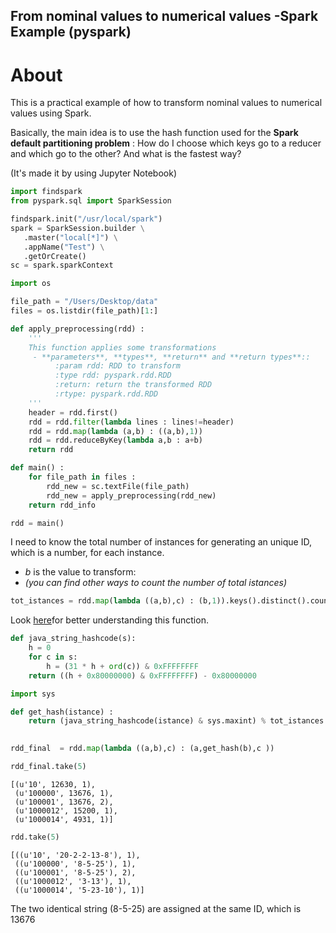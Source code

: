 ## From nominal values to numerical values -Spark Example (pyspark)

# About

This is a practical example of how to transform nominal values to numerical values using Spark. 

Basically, the main idea is to use the hash function used for the **Spark default partitioning problem** : 
How do I choose which keys go to a reducer and which go to the other? And what is the fastest way?

(It's made it by using Jupyter Notebook)

```python
import findspark
from pyspark.sql import SparkSession

findspark.init("/usr/local/spark")
spark = SparkSession.builder \
   .master("local[*]") \
   .appName("Test") \
   .getOrCreate()
sc = spark.sparkContext
```


```python
import os

file_path = "/Users/Desktop/data"
files = os.listdir(file_path)[1:]
```


```python
def apply_preprocessing(rdd) :
    '''
    This function applies some transformations 
     - **parameters**, **types**, **return** and **return types**::
          :param rdd: RDD to transform
          :type rdd: pyspark.rdd.RDD
          :return: return the transformed RDD 
          :rtype: pyspark.rdd.RDD
    '''
    header = rdd.first()
    rdd = rdd.filter(lambda lines : lines!=header)
    rdd = rdd.map(lambda (a,b) : ((a,b),1))
    rdd = rdd.reduceByKey(lambda a,b : a+b)
    return rdd 
```

```python
def main() :
    for file_path in files : 
        rdd_new = sc.textFile(file_path)
        rdd_new = apply_preprocessing(rdd_new)
    return rdd_info    
```

```python
rdd = main()
```

I need to know the total number of instances for generating an unique ID, which is a number, for each instance.
* *b* is the value to transform:
* *(you can find other ways to count the number of total istances)*
```python 
tot_istances = rdd.map(lambda ((a,b),c) : (b,1)).keys().distinct().count()

```

Look [here](https://gist.github.com/hanleybrand/5224673)for better understanding this function.
```python
def java_string_hashcode(s):
    h = 0
    for c in s:
        h = (31 * h + ord(c)) & 0xFFFFFFFF
    return ((h + 0x80000000) & 0xFFFFFFFF) - 0x80000000
```


```python
import sys 

def get_hash(istance) :
    return (java_string_hashcode(istance) & sys.maxint) % tot_istances
    
```


```python
rdd_final  = rdd.map(lambda ((a,b),c) : (a,get_hash(b),c ))
```


```python
rdd_final.take(5)
```




    [(u'10', 12630, 1),
     (u'100000', 13676, 1),
     (u'100001', 13676, 2),
     (u'1000012', 15200, 1),
     (u'1000014', 4931, 1)]




```python
rdd.take(5)
```




    [((u'10', '20-2-2-13-8'), 1),
     ((u'100000', '8-5-25'), 1),
     ((u'100001', '8-5-25'), 2),
     ((u'1000012', '3-13'), 1),
     ((u'1000014', '5-23-10'), 1)]

The two identical string (8-5-25) are assigned at the same ID, which is  13676


